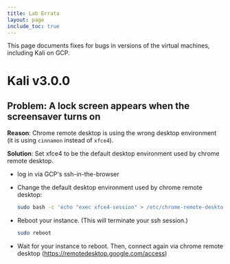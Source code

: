 ```yaml
---
title: Lab Errata
layout: page
include_toc: true
---
```


This page documents fixes for bugs in versions of the virtual machines, including Kali on GCP.

# Kali v3.0.0

## **Problem:** A lock screen appears when the screensaver turns on

**Reason**: Chrome remote desktop is using the wrong desktop environment (it is using `cinnamon` instead of `xfce4`).

**Solution**: Set xfce4 to be the default desktop environment used by chrome remote desktop.

* log in via GCP's ssh-in-the-browser
* Change the default desktop environment used by chrome remote desktop:

  ```bash
  sudo bash -c 'echo "exec xfce4-session" > /etc/chrome-remote-desktop-session'
  ```
* Reboot your instance. (This will terminate your ssh session.)

  ```bash
  sudo reboot
  ```
* Wait for your instance to reboot. Then, connect again via chrome remote desktop
  (<https://remotedesktop.google.com/access>)
